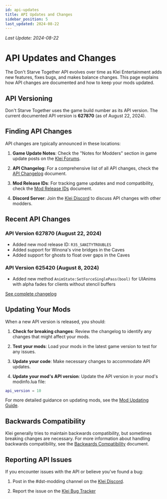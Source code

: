 ```yaml
---
id: api-updates
title: API Updates and Changes
sidebar_position: 5
last_updated: 2024-08-22
---
```

*Last Update: 2024-08-22*
# API Updates and Changes

The Don't Starve Together API evolves over time as Klei Entertainment adds new features, fixes bugs, and makes balance changes. This page explains how API changes are documented and how to keep your mods updated.

## API Versioning

Don't Starve Together uses the game build number as its API version. The current documented API version is **627870** (as of August 22, 2024).

## Finding API Changes

API changes are typically announced in these locations:

1. **Game Update Notes**: Check the "Notes for Modders" section in game update posts on the [Klei Forums](https://forums.kleientertainment.com/game-updates/dst/).

2. **API Changelog**: For a comprehensive list of all API changes, check the [API Changelog](api-changelog.md) document.

3. **Mod Release IDs**: For tracking game updates and mod compatibility, check the [Mod Release IDs](mod-release-ids.md) document.

4. **Discord Server**: Join the [Klei Discord](https://discord.gg/klei) to discuss API changes with other modders.

## Recent API Changes

### API Version 627870 (August 22, 2024)
- Added new mod release ID: `R35_SANITYTROUBLES`
- Added support for Winona's vine bridges in the Caves
- Added support for ghosts to float over gaps in the Caves

### API Version 625420 (August 8, 2024)
- Added new method `AnimState:SetForceSinglePass(bool)` for UIAnims with alpha fades for clients without stencil buffers

[See complete changelog](api-changelog.md)

## Updating Your Mods

When a new API version is released, you should:

1. **Check for breaking changes**: Review the changelog to identify any changes that might affect your mods.

2. **Test your mods**: Load your mods in the latest game version to test for any issues.

3. **Update your code**: Make necessary changes to accommodate API updates.

4. **Update your mod's API version**: Update the API version in your mod's modinfo.lua file:

```lua
api_version = 10
```

For more detailed guidance on updating mods, see the [Mod Updating Guide](mod-updating-guide.md).

## Backwards Compatibility

Klei generally tries to maintain backwards compatibility, but sometimes breaking changes are necessary. For more information about handling backwards compatibility, see the [Backwards Compatibility](backwards-compatibility.md) document.

## Reporting API Issues

If you encounter issues with the API or believe you've found a bug:

1. Post in the #dst-modding channel on the [Klei Discord](https://discord.gg/klei).

2. Report the issue on the [Klei Bug Tracker](https://forums.kleientertainment.com/klei-bug-tracker/dont-starve-together/) 
